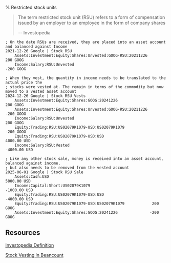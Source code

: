 % Restricted stock units

> The term restricted stock unit (RSU) refers to a form of compensation issued by an employer to an employee in the form of company shares
>
> -- Investopedia

```
; On the date RSUs are received, they are placed into an asset account and balanced against Income
2021-12-26 Google | Stock RSU
    Assets:Investment:Equity:Shares:Unvested:GOOG-RSU:20211226      200 GOOG
    Income:Salary:RSU:Unvested                                     -200 GOOG

; When they vest, the quantity in income needs to be translated to the actual price the 
; stocks were vested at. The remain in terms of the commodity but now moved to a vested asset account
2024-12-26 Google | Stock RSU Vests
    Assets:Investment:Equity:Shares:GOOG:20241226                   200 GOOG
    Assets:Investment:Equity:Shares:Unvested:GOOG-RSU:20211226     -200 GOOG
    Income:Salary:RSU:Unvested                                      200 GOOG
    Equity:Trading:RSU:US02079K1079-USD:US02079K1079               -200 GOOG
    Equity:Trading:RSU:US02079K1079-USD:USD                         4000.00 USD
    Income:Salary:RSU:Vested                                       -4000.00 USD

; Like any other stock sale, money is received into an asset account, balanced against income, 
; but also needs to be removed from the vested account
2025-06-01 Google | Stock RSU Sale
    Assets:Cash:USD                                             5000.00 USD
    Income:Capital:Short:US02079K1079                          -1000.00 USD
    Equity:Trading:RSU:US02079K1079-USD:USD                    -4000.00 USD
    Equity:Trading:RSU:US02079K1079-USD:US02079K1079            200 GOOG
    Assets:Investment:Equity:Shares:GOOG:20241226              -200 GOOG

```

## Resources 

[Investopedia Definition](https://www.investopedia.com/terms/r/restricted-stock-unit.asp)

[Stock Vesting in Beancount](https://beancount.github.io/docs/stock_vesting_in_beancount.html)
